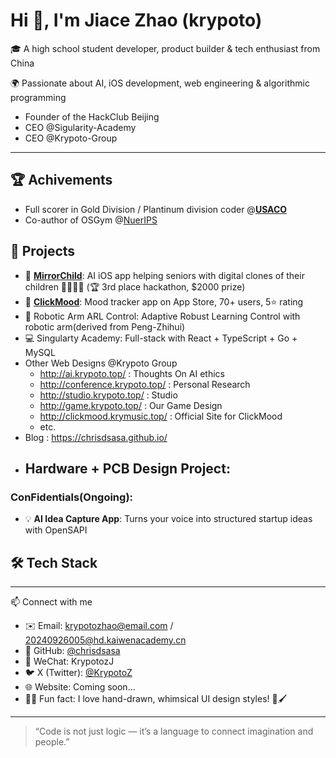 # Hi 👋, I'm Jiace Zhao (krypoto)

🎓 A high school student developer, product builder & tech enthusiast from China

🌍 Passionate about AI, iOS development, web engineering & algorithmic programming

- Founder of the HackClub Beijing
- CEO @Sigularity-Academy
- CEO @Krypoto-Group

---

## 🏆 Achivements

- Full scorer in Gold Division / Plantinum division coder @[**USACO**](https://usaco.org/)
- Co-author of OSGym @[NuerIPS](https://neurips.cc/)

## 🚀 Projects

- 🔧 [**MirrorChild**](https://github.com/jiacezhao/mirrorchild): AI iOS app helping seniors with digital clones of their children 👵🏻👨‍💻 (🏆 3rd place hackathon, $2000 prize)
- 📱 [**ClickMood**](https://apps.apple.com/app/id...): Mood tracker app on App Store, 70+ users, 5⭐ rating
- 🤖 Robotic Arm ARL Control: Adaptive Robust Learning Control with robotic arm(derived from Peng-Zhihui)
- 💻 Singularty Academy: Full-stack with React + TypeScript + Go + MySQL
- Other Web Designs @Krypoto Group
    - http://ai.krypoto.top/ : Thoughts On AI ethics
    - http://conference.krypoto.top/ : Personal Research
    - http://studio.krypoto.top/ : Studio
    - http://game.krypoto.top/ : Our Game Design
    - http://clickmood.krymusic.top/ : Official Site for ClickMood
    - etc.
- Blog : https://chrisdsasa.github.io/
- Hardware + PCB Design Project:
    - 

### ConFidentials(Ongoing):

- 💡 **AI Idea Capture App**: Turns your voice into structured startup ideas with OpenSAPI

## 🛠️ Tech Stack

[](https://img.shields.io/badge/-Swift-FA7343?logo=swift&logoColor=white)

[](https://img.shields.io/badge/-React-61DAFB?logo=react&logoColor=black)

[](https://img.shields.io/badge/-Go-00ADD8?logo=go&logoColor=white)

[](https://img.shields.io/badge/-Python-3776AB?logo=python&logoColor=white)

[](https://img.shields.io/badge/-TypeScript-3178C6?logo=typescript&logoColor=white)

[](https://img.shields.io/badge/-MySQL-4479A1?logo=mysql&logoColor=white)

[](https://img.shields.io/badge/-HTML-E34F26?logo=html5&logoColor=white)

[](https://img.shields.io/badge/-CSS-1572B6?logo=css3&logoColor=white)

[](https://img.shields.io/badge/-C-00599C?logo=c&logoColor=white)

[](https://img.shields.io/badge/-MATLAB-0076A8?logo=mathworks&logoColor=white)

---

📫 Connect with me

- ✉️ Email: [krypotozhao@email.com](mailto:krypotozhao@email.com) / [20240926005@hd.kaiwenacademy.cn](mailto:20240926005@hd.kaiwenacademy.cn)
- 🐙 GitHub: [@chrisdsasa](https://github.com/chrisdsasa)
- 💬 WeChat: KrypotozJ
- 🐦 X (Twitter): [@KrypotoZ](https://x.com/KrypotoZ)
- 🌐 Website: Coming soon...
- 🧑‍🎨 Fun fact: I love hand-drawn, whimsical UI design styles! 🎨🖌️

---

> “Code is not just logic — it’s a language to connect imagination and people.”
>
